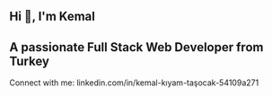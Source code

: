   ## Hi 👋, I'm Kemal
## A passionate Full Stack Web Developer from Turkey
Connect with me:
linkedin.com/in/kemal-kıyam-taşocak-54109a271

<!--
## A passionate Full Stack Web Developer and Youtube Content Creator from Turkey
**Kemal-TASOCAK/Kemal-TASOCAK** is a ✨ _special_ ✨ repository because its `README.md` (this file) appears on your GitHub profile.

Here are some ideas to get you started:

- 🔭 I’m currently working on ...
- 🌱 I’m currently learning ...
- 👯 I’m looking to collaborate on ...
- 🤔 I’m looking for help with ...
- 💬 Ask me about ...
- 📫 How to reach me: ...
- 😄 Pronouns: ...
- ⚡ Fun fact: ...
-->
